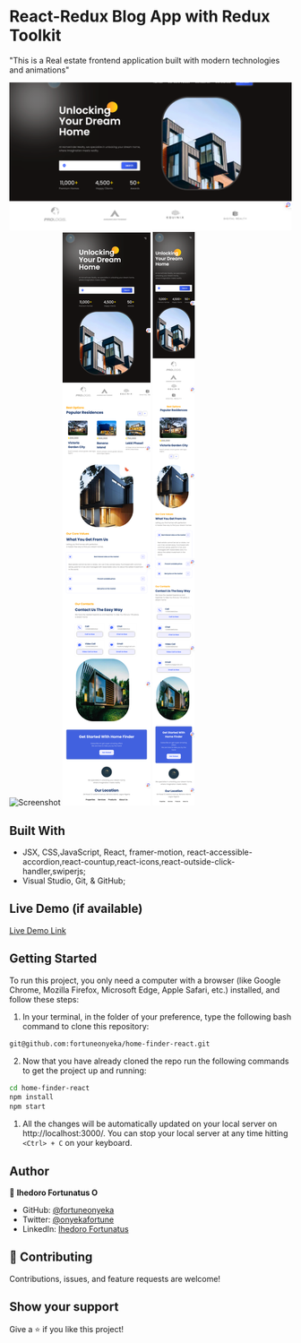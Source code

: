 # React-Redux Blog App with Redux Toolkit
"This is a Real estate frontend application built with modern technologies and animations"




![Screenshot](src/Assets/images/Home-Finder.png)
![Screenshot](src/Assets/images/full-page.png)
![Screenshot](src/Assets/images/ipad.png)
![Screenshot](src/Assets/images/mobile.png)


## Built With

- JSX, CSS,JavaScript, React, framer-motion, react-accessible-accordion,react-countup,react-icons,react-outside-click-handler,swiperjs;
- Visual Studio, Git, & GitHub;



## Live Demo (if available)

[Live Demo Link](https://homefinder.pages.dev/) 


## Getting Started

To run this project, you only need a computer with a browser (like Google Chrome, Mozilla Firefox, Microsoft Edge, Apple Safari, etc.) installed, and follow these steps:

1. In your terminal, in the folder of your preference, type the following bash command to clone this repository:

```sh
git@github.com:fortuneonyeka/home-finder-react.git
```

2. Now that you have already cloned the repo run the following commands to get the project up and running:
```sh
cd home-finder-react
npm install
npm start
```

1.  All the changes will be automatically updated on your local server on http://localhost:3000/. You can stop your local server at any time hitting `<Ctrl> + C` on your keyboard.

## Author

👤 **Ihedoro Fortunatus O**

- GitHub: [@fortuneonyeka](https://github.com/fortuneonyeka)
- Twitter: [@onyekafortune](https://twitter.com/onyekafortune)
- LinkedIn: [Ihedoro Fortunatus](https://www.linkedin.com/in/fortunatus-ihedoro/)

## 🤝 Contributing

Contributions, issues, and feature requests are welcome!

## Show your support

Give a ⭐️ if you like this project!